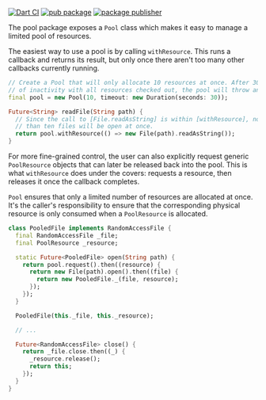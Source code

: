 [![Dart CI](https://github.com/dart-lang/pool/actions/workflows/test-package.yml/badge.svg)](https://github.com/dart-lang/pool/actions/workflows/test-package.yml)
[![pub package](https://img.shields.io/pub/v/pool.svg)](https://pub.dev/packages/pool)
[![package publisher](https://img.shields.io/pub/publisher/pool.svg)](https://pub.dev/packages/pool/publisher)

The pool package exposes a `Pool` class which makes it easy to manage a limited
pool of resources.

The easiest way to use a pool is by calling `withResource`. This runs a callback
and returns its result, but only once there aren't too many other callbacks
currently running.

```dart
// Create a Pool that will only allocate 10 resources at once. After 30 seconds
// of inactivity with all resources checked out, the pool will throw an error.
final pool = new Pool(10, timeout: new Duration(seconds: 30));

Future<String> readFile(String path) {
  // Since the call to [File.readAsString] is within [withResource], no more
  // than ten files will be open at once.
  return pool.withResource(() => new File(path).readAsString());
}
```

For more fine-grained control, the user can also explicitly request generic
`PoolResource` objects that can later be released back into the pool. This is
what `withResource` does under the covers: requests a resource, then releases it
once the callback completes.

`Pool` ensures that only a limited number of resources are allocated at once.
It's the caller's responsibility to ensure that the corresponding physical
resource is only consumed when a `PoolResource` is allocated.

```dart
class PooledFile implements RandomAccessFile {
  final RandomAccessFile _file;
  final PoolResource _resource;

  static Future<PooledFile> open(String path) {
    return pool.request().then((resource) {
      return new File(path).open().then((file) {
        return new PooledFile._(file, resource);
      });
    });
  }

  PooledFile(this._file, this._resource);

  // ...

  Future<RandomAccessFile> close() {
    return _file.close.then((_) {
      _resource.release();
      return this;
    });
  }
}
```
